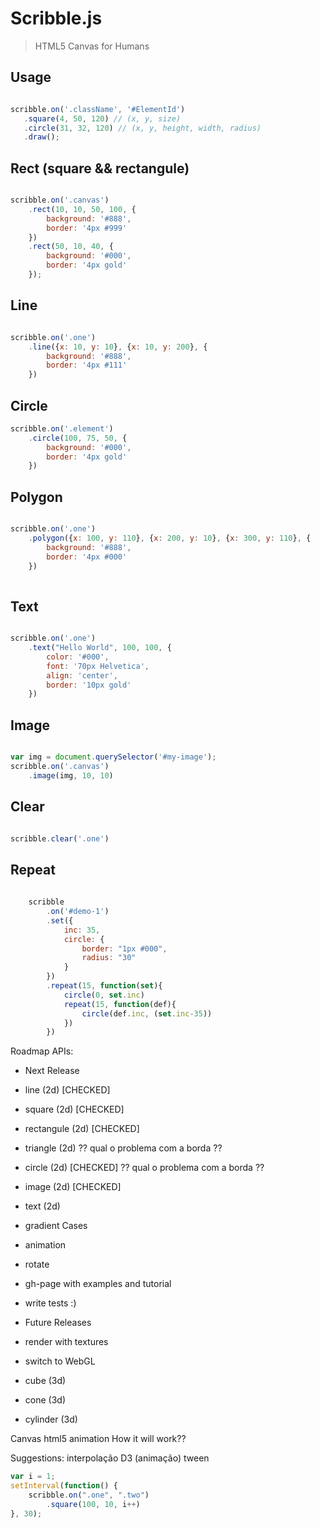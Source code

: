 # Scribble.js

> HTML5 Canvas for Humans

## Usage

```javascript

scribble.on('.className', '#ElementId')
   .square(4, 50, 120) // (x, y, size)
   .circle(31, 32, 120) // (x, y, height, width, radius)
   .draw();

```

## Rect (square && rectangule)

```javascript

scribble.on('.canvas')
    .rect(10, 10, 50, 100, {
        background: '#888', 
        border: '4px #999'
    })
    .rect(50, 10, 40, {
        background: '#000', 
        border: '4px gold'  
    });    

```

## Line

```javascript

scribble.on('.one')
    .line({x: 10, y: 10}, {x: 10, y: 200}, {
        background: '#888', 
        border: '4px #111'
    })

```

## Circle

```javascript
scribble.on('.element')
    .circle(100, 75, 50, {
        background: '#000', 
        border: '4px gold'  
    })

```

## Polygon 

```javascript

scribble.on('.one')
    .polygon({x: 100, y: 110}, {x: 200, y: 10}, {x: 300, y: 110}, {
        background: '#888', 
        border: '4px #000'
    })
    
```

## Text

```javascript

scribble.on('.one')
    .text("Hello World", 100, 100, {
        color: '#000',
        font: '70px Helvetica',
        align: 'center',
        border: '10px gold'
    })

```


## Image

```javascript

var img = document.querySelector('#my-image');
scribble.on('.canvas')
    .image(img, 10, 10)

```

## Clear

```javascript

scribble.clear('.one') 

```

## Repeat

```javascript
    
    scribble
        .on('#demo-1')
        .set({
            inc: 35,
            circle: {
                border: "1px #000",
                radius: "30"
            }
        })
        .repeat(15, function(set){
            circle(0, set.inc)
            repeat(15, function(def){
                circle(def.inc, (set.inc-35))  
            })
        })

```

Roadmap APIs:

- Next Release
 - line (2d) [CHECKED] 
 - square (2d) [CHECKED]
 - rectangule (2d) [CHECKED]
 - triangle (2d)
    ?? qual o problema com a borda ??
 - circle (2d) [CHECKED]
    ?? qual o problema com a borda ??
 - image (2d) [CHECKED]
 - text (2d) 
 - gradient Cases
 - animation
 - rotate
 - gh-page with examples and tutorial 
 - write tests :)

- Future Releases
 - render with textures
 - switch to WebGL 
 - cube (3d)
 - cone (3d)
 - cylinder (3d)

Canvas html5 animation
How it will work??

Suggestions: 
    interpolação D3 (animação) tween


```javascript
var i = 1;
setInterval(function() {
    scribble.on(".one", ".two")
        .square(100, 10, i++)
}, 30);
```
